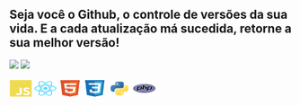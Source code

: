 ## Seja você o Github, o controle de versões da sua vida. E a cada atualização má sucedida, retorne a sua melhor versão! 

<div>
  <img heigth="180em" src="https://github-readme-stats.vercel.app/api?username=marcio-bahia&show_icons=true&theme=transparent"/>
  <img heigth="180em" src="https://github-readme-stats.vercel.app/api/top-langs/?username=marcio-bahia&layout=compact&langs_count=16&theme=transparent"/>
</div>

<div style="display: inline_block"><br>
  <img align="center" alt="Marcio-Js" height="30" width="40" src="https://raw.githubusercontent.com/devicons/devicon/master/icons/javascript/javascript-plain.svg">
  <img align="center" alt="Marcio-React" height="30" width="40" src="https://raw.githubusercontent.com/devicons/devicon/master/icons/react/react-original.svg">
  <img align="center" alt="Marcio-HTML" height="30" width="40" src="https://raw.githubusercontent.com/devicons/devicon/master/icons/html5/html5-original.svg">
  <img align="center" alt="Marcio-CSS" height="30" width="40" src="https://raw.githubusercontent.com/devicons/devicon/master/icons/css3/css3-original.svg">
  <img align="center" alt="Marcio-Python" height="30" width="40" src="https://raw.githubusercontent.com/devicons/devicon/master/icons/python/python-original.svg">
  <img align="center" alt="Marcio-PHP" height="30" width="40" src="https://raw.githubusercontent.com/devicons/devicon/master/icons/php/php-original.svg">
</div>
